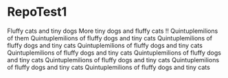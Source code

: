 # RepoTest1
Fluffy cats and tiny dogs
More tiny dogs and fluffy cats !! 
 Quintuplemilions of them
Quintuplemilions of fluffy dogs and tiny cats
Quintuplemilions of fluffy dogs and tiny cats
Quintuplemilions of fluffy dogs and tiny cats
Quintuplemilions of fluffy dogs and tiny cats
Quintuplemilions of fluffy dogs and tiny cats
Quintuplemilions of fluffy dogs and tiny cats
Quintuplemilions of fluffy dogs and tiny cats
Quintuplemilions of fluffy dogs and tiny cats
